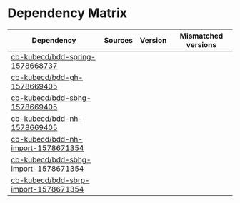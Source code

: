 # Dependency Matrix

Dependency | Sources | Version | Mismatched versions
---------- | ------- | ------- | -------------------
[cb-kubecd/bdd-spring-1578668737](https://github.com/cb-kubecd/bdd-spring-1578668737.git) |  | []() | 
[cb-kubecd/bdd-gh-1578669405](https://github.com/cb-kubecd/bdd-gh-1578669405.git) |  | []() | 
[cb-kubecd/bdd-sbhg-1578669405](https://github.com/cb-kubecd/bdd-sbhg-1578669405.git) |  | []() | 
[cb-kubecd/bdd-nh-1578669405](https://github.com/cb-kubecd/bdd-nh-1578669405.git) |  | []() | 
[cb-kubecd/bdd-nh-import-1578671354](https://github.com/cb-kubecd/bdd-nh-import-1578671354.git) |  | []() | 
[cb-kubecd/bdd-sbhg-import-1578671354](https://github.com/cb-kubecd/bdd-sbhg-import-1578671354.git) |  | []() | 
[cb-kubecd/bdd-sbrp-import-1578671354](https://github.com/cb-kubecd/bdd-sbrp-import-1578671354.git) |  | []() | 
